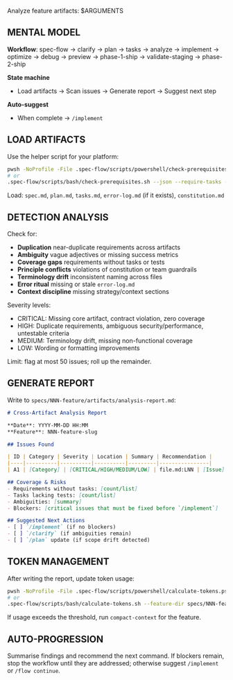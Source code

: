 ﻿---
description: Cross-artifact consistency analysis (review work and list what might be broken)
---

Analyze feature artifacts: $ARGUMENTS

## MENTAL MODEL

**Workflow**: spec-flow -> clarify -> plan -> tasks -> analyze -> implement -> optimize -> debug -> preview -> phase-1-ship -> validate-staging -> phase-2-ship

**State machine**
- Load artifacts -> Scan issues -> Generate report -> Suggest next step

**Auto-suggest**
- When complete -> `/implement`

## LOAD ARTIFACTS

Use the helper script for your platform:
```bash
pwsh -NoProfile -File .spec-flow/scripts/powershell/check-prerequisites.ps1 -Json -RequireTasks -IncludeTasks
# or
.spec-flow/scripts/bash/check-prerequisites.sh --json --require-tasks --include-tasks
```

Load: `spec.md`, `plan.md`, `tasks.md`, `error-log.md` (if it exists), `constitution.md`

## DETECTION ANALYSIS

Check for:
- **Duplication**  near-duplicate requirements across artifacts
- **Ambiguity**  vague adjectives or missing success metrics
- **Coverage gaps**  requirements without tasks or tests
- **Principle conflicts**  violations of constitution or team guardrails
- **Terminology drift**  inconsistent naming across files
- **Error ritual**  missing or stale `error-log.md`
- **Context discipline**  missing strategy/context sections

Severity levels:
- CRITICAL: Missing core artifact, contract violation, zero coverage
- HIGH: Duplicate requirements, ambiguous security/performance, untestable criteria
- MEDIUM: Terminology drift, missing non-functional coverage
- LOW: Wording or formatting improvements

Limit: flag at most 50 issues; roll up the remainder.

## GENERATE REPORT

Write to `specs/NNN-feature/artifacts/analysis-report.md`:

```markdown
# Cross-Artifact Analysis Report

**Date**: YYYY-MM-DD HH:MM
**Feature**: NNN-feature-slug

## Issues Found

| ID | Category | Severity | Location | Summary | Recommendation |
|----|----------|----------|----------|---------|----------------|
| A1 | [Category] | [CRITICAL/HIGH/MEDIUM/LOW] | file.md:LNN | [Issue] | [Fix] |

## Coverage & Risks
- Requirements without tasks: [count/list]
- Tasks lacking tests: [count/list]
- Ambiguities: [summary]
- Blockers: [critical issues that must be fixed before `/implement`]

## Suggested Next Actions
- [ ] `/implement` (if no blockers)
- [ ] `/clarify` (if ambiguities remain)
- [ ] `/plan` update (if scope drift detected)
```

## TOKEN MANAGEMENT

After writing the report, update token usage:
```bash
pwsh -NoProfile -File .spec-flow/scripts/powershell/calculate-tokens.ps1 -FeatureDir specs/NNN-feature -Phase implementation
# or
.spec-flow/scripts/bash/calculate-tokens.sh --feature-dir specs/NNN-feature --phase implementation
```

If usage exceeds the threshold, run `compact-context` for the feature.

## AUTO-PROGRESSION

Summarise findings and recommend the next command. If blockers remain, stop the workflow until they are addressed; otherwise suggest `/implement` or `/flow continue`.


